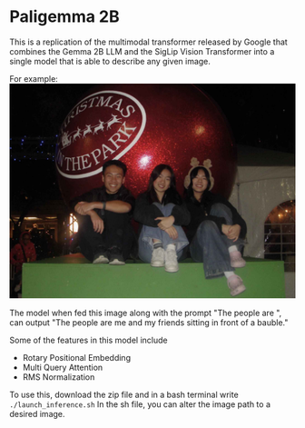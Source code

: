 # Paligemma 2B
This is a replication of the multimodal transformer released by Google that combines the Gemma 2B LLM and the SigLip Vision Transformer into a single model that is able to describe any given image. 

For example: ![](/paligemma/citpsweikles.jpg)

The model when fed this image along with the prompt "The people are ", can output "The people are me and my friends sitting in front of a bauble." 

Some of the features in this model include
- Rotary Positional Embedding
- Multi Query Attention
- RMS Normalization


To use this, download the zip file and in a bash terminal write ``./launch_inference.sh``
In the sh file, you can alter the image path to a desired image. 
